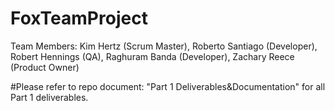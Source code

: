 # FoxTeamProject
Team Members: Kim Hertz (Scrum Master), Roberto Santiago (Developer), Robert Hennings (QA), Raghuram Banda (Developer), Zachary Reece (Product Owner)

#Please refer to repo document: "Part 1 Deliverables&Documentation" for all Part 1 deliverables.

